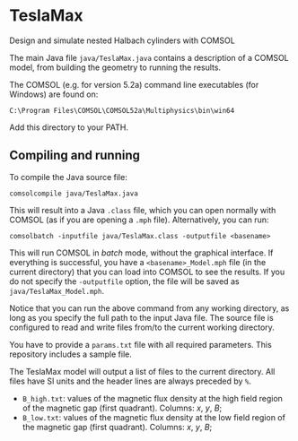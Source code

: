 # TeslaMax

Design and simulate nested Halbach cylinders with COMSOL

The main Java file `java/TeslaMax.java` contains a description of a COMSOL model, from building the geometry to running the results.

The COMSOL (e.g. for version 5.2a) command line executables (for Windows) are found on:

	C:\Program Files\COMSOL\COMSOL52a\Multiphysics\bin\win64

Add this directory to your PATH.

## Compiling and running

To compile the Java source file:

	comsolcompile java/TeslaMax.java

This will result into a Java `.class` file, which you can open normally with COMSOL (as if you are opening a `.mph` file). Alternatively, you can run:

	comsolbatch -inputfile java/TeslaMax.class -outputfile <basename>

This will run COMSOL in *batch* mode, without the graphical interface. If everything is successful, you have a `<basename>_Model.mph` file (in the current directory) that you can load into COMSOL to see the results. If you do not specify the `-outputfile` option, the file will be saved as `java/TeslaMax_Model.mph`.

Notice that you can run the above command from any working directory, as long as you specify the full path to the input Java file. The source file is configured to read and write files from/to the current working directory.

You have to provide a `params.txt` file with all required parameters. This repository includes a sample file.

The TeslaMax model will output a list of files to the current directory. All files have SI units and the header lines are always preceded by `%`.

* `B_high.txt`: values of the magnetic flux density at the high field region of the magnetic gap (first quadrant). Columns: $x$, $y$, $B$;
* `B_low.txt`: values of the magnetic flux density at the low field region of the magnetic gap (first quadrant). Columns: $x$, $y$, $B$;

